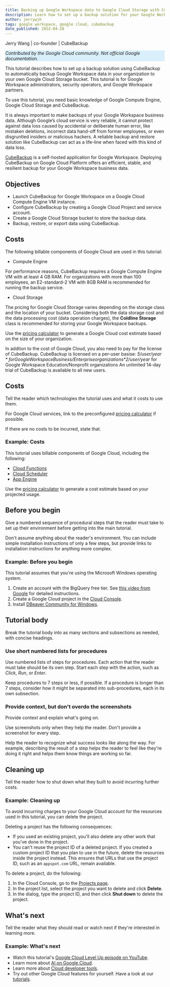 ```yaml
---
title: Backing up Google Workspace data to Google Cloud Storage with CubeBackup
description: Learn how to set up a backup solution for your Google Workspace domain, backing up data to a Google Cloud Storage bucket.
author: jerrywjh
tags: google workspace, google cloud, cubebackup 
date_published: 2022-04-28
---
```


Jerry Wang | co-founder | CubeBackup

<p style="background-color:#D9EFFC;"><i>Contributed by the Google Cloud community. Not official Google documentation.</i></p>

This tutorial describes how to set up a backup solution using CubeBackup to automatically backup Google Workspace data in your organization to your own Google Cloud Storage bucket. This tutorial is for Google Workspace administrators, security operators, and Google Workspace partners.

To use this tutorial, you need basic knowledge of Google Compute Engine, Google Cloud Storage and CubeBackup.

It is always important to make backups of your Google Workspace business data. Although Google’s cloud service is very reliable, it cannot protect against data loss caused by accidental or deliberate human error, like mistaken deletions, incorrect data hand-off from former employees, or even disgruntled insiders or malicious hackers. A reliable backup and restore solution like CubeBackup can act as a life-line when faced with this kind of data loss.

[CubeBackup](https://www.cubebackup.com) is a self-hosted application for Google Workspace.  Deploying CubeBackup on Google Cloud Platform offers an efficient, stable, and resilient backup for your Google Workspace business data.

## Objectives

* Launch CubeBackup for Google Workspace on a Google Cloud Compute Engine VM instance.
* Configure CubeBackup by creating a Google Cloud Project and service account.
* Create a Google Cloud Storage bucket to store the backup data.
* Backup, restore, or export data using CubeBackup.

## Costs

The following billable components of Google Cloud are used in this tutorial:

* Compute Engine

For performance reasons, CubeBackup requires a Google Compute Engine VM with at least 4 GB RAM.
For organizations with more than 100 employees, an E2-standard-2 VM with 8GB RAM is recommended for running the backup service.

* Cloud Storage

The pricing for Google Cloud Storage varies depending on the storage class and the location of your bucket. Considering both the data storage cost and the data processing cost (data operation charges), the **Coldline Storage** class is recommended for storing your Google Workspace backups.

Use the [pricing calculator](https://cloud.google.com/products/calculator) to generate a Google Cloud cost estimate based on the size of your organization.


In addtion to the cost of Google Cloud, you also need to pay for the license of CubeBackup. CubeBackup is licensed on a per-user basise:
   *$5/user/year* for Google Workspace Business/Enterprise organizations
   *$2/user/year* for Google Workspace Education/Nonprofit organizations
   An unlimited 14-day trial of CubeBackup is available to all new users.




## Costs

Tell the reader which technologies the tutorial uses and what it costs to use them.

For Google Cloud services, link to the preconfigured [pricing calculator](https://cloud.google.com/products/calculator/) if possible.

If there are no costs to be incurred, state that.

### Example: Costs 

This tutorial uses billable components of Google Cloud, including the following:

*   [Cloud Functions](https://cloud.google.com/functions)
*   [Cloud Scheduler](https://cloud.google.com/scheduler)
*   [App Engine](https://cloud.google.com/appengine/docs/flexible/python)

Use the [pricing calculator](https://cloud.google.com/products/calculator) to generate a cost estimate based on your projected usage.

## Before you begin

Give a numbered sequence of procedural steps that the reader must take to set up their environment before getting into the main tutorial.

Don't assume anything about the reader's environment. You can include simple installation instructions of only a few steps, but provide links to installation
instructions for anything more complex.

### Example: Before you begin

This tutorial assumes that you're using the Microsoft Windows operating system.

1.  Create an account with the BigQuery free tier. See
    [this video from Google](https://www.youtube.com/watch?v=w4mzE--sprY&list=PLIivdWyY5sqI6Jd0SbqviEgoA853EvDsq&index=2) for detailed instructions.
1.  Create a Google Cloud project in the [Cloud Console](https://console.cloud.google.com/).
1.  Install [DBeaver Community for Windows](https://dbeaver.io/download/).

## Tutorial body

Break the tutorial body into as many sections and subsections as needed, with concise headings.

### Use short numbered lists for procedures

Use numbered lists of steps for procedures. Each action that the reader must take should be its own step. Start each step with the action, such as *Click*, 
*Run*, or *Enter*.

Keep procedures to 7 steps or less, if possible. If a procedure is longer than 7 steps, consider how it might be separated into sub-procedures, each in its
own subsection.

### Provide context, but don't overdo the screenshots

Provide context and explain what's going on.

Use screenshots only when they help the reader. Don't provide a screenshot for every step.

Help the reader to recognize what success looks like along the way. For example, describing the result of a step helps the reader to feel like they're doing
it right and helps them know things are working so far.

## Cleaning up

Tell the reader how to shut down what they built to avoid incurring further costs.

### Example: Cleaning up

To avoid incurring charges to your Google Cloud account for the resources used in this tutorial, you can delete the project.

Deleting a project has the following consequences:

- If you used an existing project, you'll also delete any other work that you've done in the project.
- You can't reuse the project ID of a deleted project. If you created a custom project ID that you plan to use in the
  future, delete the resources inside the project instead. This ensures that URLs that use the project ID, such as
  an `appspot.com` URL, remain available.

To delete a project, do the following:

1.  In the Cloud Console, go to the [Projects page](https://console.cloud.google.com/iam-admin/projects).
1.  In the project list, select the project you want to delete and click **Delete**.
1.  In the dialog, type the project ID, and then click **Shut down** to delete the project.

## What's next

Tell the reader what they should read or watch next if they're interested in learning more.

### Example: What's next

- Watch this tutorial's [Google Cloud Level Up episode on YouTube](https://youtu.be/uBzp5xGSZ6o).
- Learn more about [AI on Google Cloud](https://cloud.google.com/solutions/ai/).
- Learn more about [Cloud developer tools](https://cloud.google.com/products/tools).
- Try out other Google Cloud features for yourself. Have a look at our [tutorials](https://cloud.google.com/docs/tutorials).
